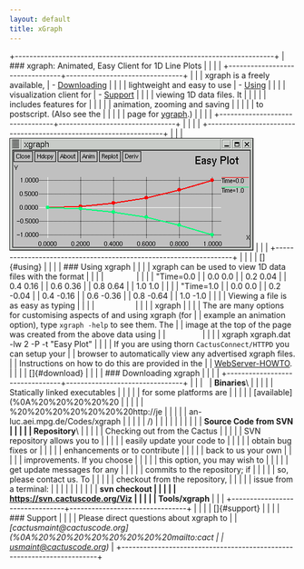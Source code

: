 ```yaml
---
layout: default
title: xGraph
---
```

+-----------------------------------------------------------------------+
| ### xgraph: Animated, Easy Client for 1D Line Plots                   |
|                                                                       |
| +--------------------------------+--------------------------------+   |
| | xgraph is a freely available,  | -   [Downloading](#download)   |   |
| | lightweight and easy to use    | -   [Using](#using)            |   |
| | visualization client for       | -   [Support](#support)        |   |
| | viewing 1D data files. It      |                                |   |
| | includes features for          |                                |   |
| | animation, zooming and saving  |                                |   |
| | to postscript. (Also see the   |                                |   |
| | page for [ygraph](../yGraph).) |                                |   |
| +--------------------------------+--------------------------------+   |
|                                                                       |
| +------------------------------------------------------------------+  |
| | [![XGraph Image](xGraph2.gif)](xGraph2.gif)                      |  |
| +------------------------------------------------------------------+  |
|                                                                       |
| []{#using}                                                            |
|                                                                       |
| ### Using xgraph                                                      |
|                                                                       |
| xgraph can be used to view 1D data files with the format              |
|                                                                       |
| `       `                                                             |
|                                                                       |
|     "Time=0.0                                                         |
|     0.0  0.0                                                          |
|     0.2  0.04                                                         |
|     0.4  0.16                                                         |
|     0.6  0.36                                                         |
|     0.8  0.64                                                         |
|     1.0  1.0                                                          |
|                                                                       |
|     "Time=1.0                                                         |
|     0.0  0.0                                                          |
|     0.2 -0.04                                                         |
|     0.4 -0.16                                                         |
|     0.6 -0.36                                                         |
|     0.8 -0.64                                                         |
|     1.0 -1.0                                                          |
|                                                                       |
| Viewing a file is as easy as typing                                   |
|                                                                       |
| `         `                                                           |
|                                                                       |
|     xgraph <data filename>                                            |
|                                                                       |
| The are many options for customising aspects of and using xgraph (for |
| example an animation option), type `xgraph -help` to see them. The    |
| image at the top of the page was created from the above data using    |
| `        `                                                            |
|                                                                       |
|     xgraph xgraph.dat -lw 2 -P -t "Easy Plot"                         |
|                                                                       |
| If you are using thorn `CactusConnect/HTTPD` you can setup your       |
| browser to automatically view any advertised xgraph files.            |
| Instructions on how to do this are provided in the                    |
| [WebServer-HOWTO](/documentation/tutorials/webServerHowTo.txt).       |
|                                                                       |
| []{#download}                                                         |
|                                                                       |
| ### Downloading xgraph                                                |
|                                                                       |
| +--------------------------------+--------------------------------+   |
| |                                | **Binaries**\                  |   |
| |                                | Statically linked executables  |   |
| |                                | for some platforms are         |   |
| |                                | [available](%0A%20%20%20%20%20 |   |
| |                                | %20%20%20%20%20%20%20http://je |   |
| |                                | an-luc.aei.mpg.de/Codes/xgraph |   |
| |                                | /)                             |   |
| |                                |                                |   |
| |                                | **Source Code from SVN         |   |
| |                                | Repository**\                  |   |
| |                                | Checking out from the Cactus   |   |
| |                                | SVN repository allows you to   |   |
| |                                | easily update your code to     |   |
| |                                | obtain bug fixes or            |   |
| |                                | enhancements or to contribute  |   |
| |                                | back to us your own            |   |
| |                                | improvements. If you choose    |   |
| |                                | this option, you may wish to   |   |
| |                                | get update messages for any    |   |
| |                                | commits to the repository; if  |   |
| |                                | so, please contact us. To      |   |
| |                                | checkout from the repository,  |   |
| |                                | issue from a terminal:         |   |
| |                                |                                |   |
| |                                | **svn checkout                 |   |
| |                                | https://svn.cactuscode.org/Viz |   |
| |                                | Tools/xgraph**                 |   |
| +--------------------------------+--------------------------------+   |
|                                                                       |
| []{#support}                                                          |
|                                                                       |
| ### Support                                                           |
|                                                                       |
| Please direct questions about xgraph to                               |
| *[cactusmaint\@cactuscode.org](%0A%20%20%20%20%20%20%20%20mailto:cact |
| usmaint@cactuscode.org)*                                              |
+-----------------------------------------------------------------------+
